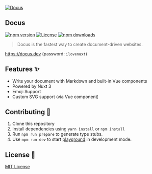 [![Docus](https://user-images.githubusercontent.com/904724/194751054-9a267ea6-be9d-420b-9935-c76bf30baaf3.png)](https://docus.dev)

## Docus

[![npm version][npm-version-src]][npm-version-href]
[![License][license-src]][license-href]
[![npm downloads][npm-downloads-src]][npm-downloads-href]

> Docus is the fastest way to create document-driven websites.

https://docus.dev (password: `ilovenuxt`)

## Features ✨

- Write your document with Markdown and built-in Vue components
- Powered by Nuxt 3
- Emoji Support
- Custom SVG support (via Vue component)

## Contributing 🙏

1. Clone this repository
2. Install dependencies using `yarn install` or `npm install`
3. Run `npm run prepare` to generate type stubs.
4. Use `npm run dev` to start [playground](./playground) in development mode.

## License 📎

[MIT License](./LICENSE)

<!-- Badges -->
[npm-version-src]: https://img.shields.io/npm/v/@nuxt-themes/docus-edge/latest.svg?style=flat&colorA=002438&colorB=28CF8D
[npm-version-href]: https://npmjs.com/package/@nuxt-themes/docus-edge

[npm-downloads-src]: https://img.shields.io/npm/dt/@nuxt-themes/docus-edge.svg?style=flat&colorA=002438&colorB=28CF8D
[npm-downloads-href]: https://npmjs.com/package/@nuxt-themes/docus-edge

[license-src]: https://img.shields.io/github/license/nuxt-themes/docus.svg?style=flat&colorA=002438&colorB=28CF8D
[license-href]: https://github.com/nuxt-themes/docus/blob/main/LICENSE
